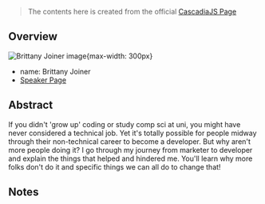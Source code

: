 > The contents here is created from the official [CascadiaJS Page](https://2022.cascadiajs.com/speakers/brittany-joiner)

## Overview

![Brittany Joiner image](https://create-4jr.begin.app/_static/2022/brittany-joiner.jpg){max-width: 300px}
- name: Brittany Joiner
- [Speaker Page](https://2022.cascadiajs.com/speakers/brittany-joiner)

## Abstract

If you didn't 'grow up' coding or study comp sci at uni, you might have never considered a technical job. Yet it's totally possible for people midway through their non-technical career to become a developer. But why aren't more people doing it? I go through my journey from marketer to developer and explain the things that helped and hindered me. You'll learn why more folks don't do it and specific things we can all do to change that!

## Notes


<!-- KEEP this at the bottom to enable discussions for this page -->

<script src="https://giscus.app/client.js"
	data-repo="dendronhq/cascadia-js-2022"
	data-repo-id="R_kgDOH5vYkQ"
	data-category="Announcements"
	data-category-id="DIC_kwDOH5vYkc4CRHwm"
	data-mapping="pathname"
	data-strict="0"
	data-reactions-enabled="1"
	data-emit-metadata="0"
	data-input-position="top"
	data-theme="preferred_color_scheme"
	data-lang="en"
	data-loading="lazy"
	crossorigin="anonymous"
	async>
</script>
	